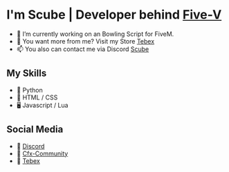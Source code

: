 # I'm Scube | Developer behind [Five-V](https://five-v.net/home) 

- 🌱 I’m currently working on an Bowling Script for FiveM.
- 💞️ You want more from me? Visit my Store [Tebex](https://scube.tebex.io/)
- 📫 You also can contact me via Discord [Scube](https://discord.com/invite/bdRt9HJ55j) 

## My Skills

- 🐍 Python
- 🔆 HTML / CSS
- 🖥️ Javascript / Lua

## Social Media
- 🎤 [Discord](https://discord.com/invite/bdRt9HJ55j) 
- 📃 [Cfx-Community](https://forum.cfx.re/u/scubescripts/)
- 🛒 [Tebex](https://scube.tebex.io/)
